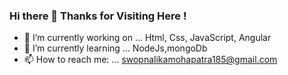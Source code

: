 ### Hi there 👋 Thanks for Visiting Here ! ###    
* 🔭 I’m currently working on ... Html, Css, JavaScript, Angular  
* 🌱 I’m currently learning ... NodeJs,mongoDb  
* 📫 How to reach me: ... swopnalikamohapatra185@gmail.com  
